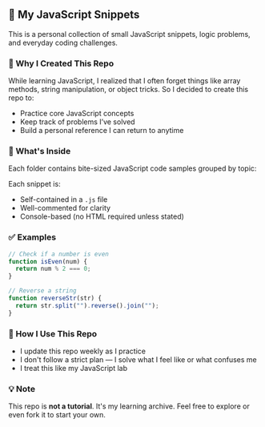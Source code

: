 ## 📁 My JavaScript Snippets

This is a personal collection of small JavaScript snippets, logic problems, and everyday coding challenges.

### 🎯 Why I Created This Repo

While learning JavaScript, I realized that I often forget things like array methods, string manipulation, or object tricks.
So I decided to create this repo to:

- Practice core JavaScript concepts
- Keep track of problems I’ve solved
- Build a personal reference I can return to anytime

### 🧠 What's Inside

Each folder contains bite-sized JavaScript code samples grouped by topic:

Each snippet is:

- Self-contained in a `.js` file
- Well-commented for clarity
- Console-based (no HTML required unless stated)

### ✅ Examples

```js
// Check if a number is even
function isEven(num) {
  return num % 2 === 0;
}
```

```js
// Reverse a string
function reverseStr(str) {
  return str.split("").reverse().join("");
}
```

### 🚀 How I Use This Repo

- I update this repo weekly as I practice
- I don't follow a strict plan — I solve what I feel like or what confuses me
- I treat this like my JavaScript lab

### 💡 Note

This repo is **not a tutorial**. It's my learning archive.
Feel free to explore or even fork it to start your own.
